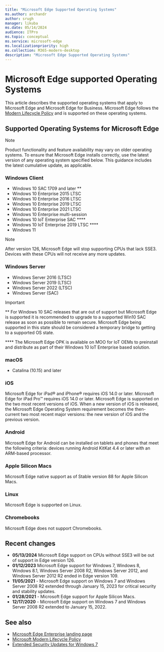 ```yaml
---
title: "Microsoft Edge Supported Operating Systems"
ms.author: archandr
author: srugh
manager: likuba
ms.date: 05/14/2024
audience: ITPro
ms.topic: conceptual
ms.service: microsoft-edge
ms.localizationpriority: high
ms.collection: M365-modern-desktop
description: "Microsoft Edge Supported Operating Systems"
---
```


# Microsoft Edge supported Operating Systems

This article describes the supported operating systems that apply to Microsoft Edge and Microsoft Edge for Business. Microsoft Edge follows the [Modern Lifecycle Policy](/lifecycle/policies/modern) and is supported on these operating systems.

## Supported Operating Systems for Microsoft Edge

> [!NOTE]
> Product functionality and feature availability may vary on older operating systems. To ensure that Microsoft Edge installs correctly, use the latest version of any operating system specified below. This guidance includes the latest cumulative update, as applicable.

### Windows Client

- Windows 10 SAC 1709 and later **
- Windows 10 Enterprise 2015 LTSC
- Windows 10 Enterprise 2016 LTSC
- Windows 10 Enterprise 2019 LTSC
- Windows 10 Enterprise 2021 LTSC
- Windows 10 Enterprise multi-session
- Windows 10 IoT Enterprise SAC ****
- Windows 10 IoT Enterprise 2019 LTSC ****
- Windows 11

> [!NOTE]
> After version 126, Microsoft Edge will stop supporting CPUs that lack SSE3. Devices with these CPUs will not receive any more updates.

### Windows Server

- Windows Server 2016 (LTSC)
- Windows Server 2019 (LTSC)
- Windows Server 2022 (LTSC)
- Windows Server (SAC)

> [!IMPORTANT]
> ** For Windows 10 SAC releases that are out of support but Microsoft Edge is supported it is recommended to upgrade to a supported Win10 SAC release as soon as possible to remain secure. Microsoft Edge being supported in this state should be considered a temporary bridge to getting to a supported OS state.
>
> **** The Microsoft Edge OPK is available on MOO for IoT OEMs to preinstall and distribute as part of their Windows 10 IoT Enterprise based solution.

### macOS

- Catalina (10.15) and later

### iOS

Microsoft Edge for iPad&reg; and iPhone&reg; requires iOS 14.0 or later. Microsoft Edge for iPad Pro&trade; requires iOS 14.0 or later. Microsoft Edge is supported on the two most recent versions of iOS. When a new version of iOS is released, the Microsoft Edge Operating System requirement becomes the then-current two most recent major versions: the new version of iOS and the previous version.

### Android

Microsoft Edge for Android can be installed on tablets and phones that meet the following criteria: devices running Android KitKat 4.4 or later with an ARM-based processor.

### Apple Silicon Macs

Microsoft Edge native support as of Stable version 88 for Apple Silicon Macs.

### Linux

Microsoft Edge is supported on Linux.

### Chromebooks

Microsoft Edge does not support Chromebooks.

## Recent changes

- **05/13/2024** Microsoft Edge support on CPUs without SSE3 will be out of support in Edge version 126.
- **01/12/2023** Microsoft Edge support for Windows 7, Windows 8, Windows 8.1, Windows Server 2008 R2, Windows Server 2012, and Windows Server 2012 R2 ended in Edge version 109.
- **11/05/2021** - Microsoft Edge support on Windows 7 and Windows Server 2008 R2 extended through January 15, 2023 for critical security and stability updates.
- **01/28/2021** - Microsoft Edge support for Apple Silicon Macs.
- **12/17/2020** - Microsoft Edge support on Windows 7 and Windows Server 2008 R2 extended to January 15, 2022.

## See also

- [Microsoft Edge Enterprise landing page](https://aka.ms/EdgeEnterprise)
- [Microsoft Modern Lifecycle Policy](https://support.microsoft.com/help/30881/modern-lifecycle-policy)
- [Extended Security Updates for Windows 7](https://support.microsoft.com/help/4527878/faq-about-extended-security-updates-for-windows-7)

